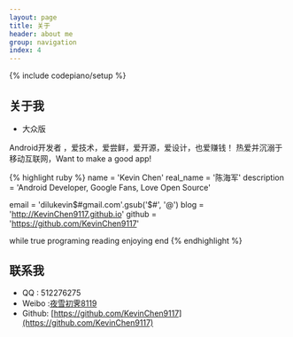 ```yaml
---
layout: page
title: 关于
header: about me
group: navigation
index: 4
---
```

{% include codepiano/setup %}

## 关于我

* 大众版

Android开发者 ，爱技术，爱尝鲜，爱开源，爱设计，也爱赚钱！ 热爱并沉溺于移动互联网，Want to make a good app!



{% highlight ruby %}
name = 'Kevin Chen'
real_name = '陈海军'
description = 'Android Developer, Google Fans, Love Open Source'


email = 'dilukevin$#gmail.com'.gsub('$#', '@')
blog = 'http://KevinChen9117.github.io'
github = 'https://github.com/KevinChen9117'

while true
  programing
  reading
  enjoying
end
{% endhighlight %}

## 联系我

* QQ : 512276275
* Weibo :[夜雪初霁8119](http://weibo.com/516730789)
* Github: [https://github.com/KevinChen9117](https://github.com/KevinChen9117)

